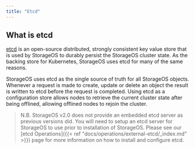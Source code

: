 ```yaml
---
title: "Etcd"
---
```

## What is etcd

[etcd](https://etcd.io) is an open-source distributed, strongly consistent key value store that is
used by StorageOS to durably persist the StorageOS cluster state. As the
backing store for Kubernetes, StorageOS uses etcd for many of the same reasons.

StorageOS uses etcd as the single source of truth for all StorageOS objects.
Whenever a request is made to create, update or delete an object the result is
written to etcd before the request is completed. Using etcd as a configuration
store allows nodes to retrieve the current cluster state after being offlined,
allowing offlined nodes to rejoin the cluster.

> N.B. StorageOS v2.0 does not provide an embedded etcd server as previous
> versions did. You will need to setup an etcd server for StorageOS to use
> prior to installation of StorageOS. Please see our [etcd Operations]({{< ref
"docs/operations/external-etcd/_index.md" >}}) page for more information on how
> to install and configure etcd.

